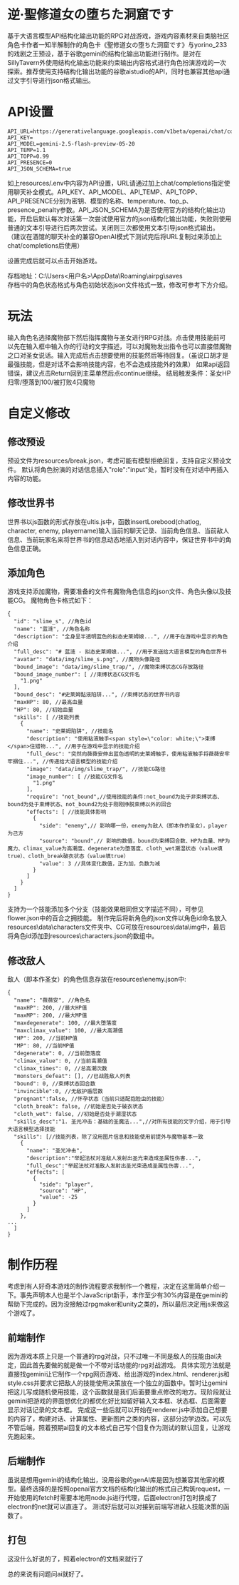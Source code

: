 # 逆·聖修道女の堕ちた洞窟です
基于大语言模型API结构化输出功能的RPG对战游戏，游戏内容素材来自类脑社区角色卡作者一知半解制作的角色卡《聖修道女の堕ちた洞窟です》与yorino_233的戏剧之王预设，基于谷歌gemini的结构化输出功能进行制作。是对在SillyTavern外使用结构化输出功能来约束输出内容格式进行角色扮演游戏的一次探索。推荐使用支持结构化输出功能的谷歌aistudio的API，同时也兼容其他api通过文字引导进行json格式输出。

# API设置
```
API_URL=https://generativelanguage.googleapis.com/v1beta/openai/chat/completions
API_KEY=
API_MODEL=gemini-2.5-flash-preview-05-20
API_TEMP=1.1
API_TOPP=0.99
API_PRESENCE=0
API_JSON_SCHEMA=true
```
如上resources/.env中内容为API设置，URL请通过加上chat/completions指定使用聊天补全模式。API_KEY、API_MODEL、API_TEMP、API_TOPP、API_PRESENCE分别为密钥、模型的名称、temperature、top_p、presence_penalty参数。API_JSON_SCHEMA为是否使用官方的结构化输出功能，开启后默认每次对话第一次尝试使用官方的json结构化输出功能，失败则使用普通的文本引导进行后两次尝试。关闭则三次都使用文本引导json格式输出。
（建议在酒馆的聊天补全的兼容OpenAI模式下测试完后将URL复制过来添加上chat/completions后使用）

设置完成后就可以点击开始游戏。

存档地址：C:\Users\<用户名>\AppData\Roaming\airpg\saves\
存档中的角色状态格式与角色初始状态json文件格式一致，修改可参考下方介绍。

# 玩法
输入角色名选择魔物部下然后指挥魔物与圣女进行RPG对战。点击使用技能前可以先在输入框中输入你的行动的文字描述，可以对魔物发出指令也可以直接借魔物之口对圣女说话。输入完成后点击想要使用的技能然后等待回复。（虽说口胡才是最强技能，但是对话不会影响技能内容，也不会造成技能外的效果）
如果api返回错误，建议点击Return回到主菜单然后点continue继续。
结局触发条件：圣女HP归零/堕落到100/被打败4只魔物

# 自定义修改
## 修改预设
预设文件为resources/break.json，考虑可能有模型拒绝回复，支持自定义预设文件。
默认将角色扮演的对话信息插入"role":"input"处，暂时没有在对话中再插入内容的功能。
## 修改世界书
世界书以js函数的形式存放在ultis.js中，函数insertLorebood(chatlog, character, enemy, playername)输入当前的聊天记录、当前角色信息、当前敌人信息、当前玩家名来将世界书的信息动态地插入到对话内容中，保证世界书中的角色信息正确。
## 添加角色
游戏支持添加魔物，需要准备的文件有魔物角色信息的json文件、角色头像以及技能CG。
魔物角色卡格式如下：
```
{
  "id": "slime_s", //角色id
  "name": "蓝涟", //角色名称
  "description": "全身呈半透明蓝色的拟态史莱姆娘...", //用于在游戏中显示的角色介绍
  "full_desc": "# 蓝涟 - 拟态史莱姆娘...", //用于发送给大语言模型的角色世界书
  "avatar": "data/img/slime_s.png", //魔物头像路径
  "bound_image": "data/img/slime_trap/", //魔物束缚状态CG存放路径
  "bound_image_number": [ //束缚状态CG文件名
    "1.png"
  ],
  "bound_desc": "#史莱姆黏液陷阱...", //束缚状态的世界书内容
  "maxHP": 80, //最高血量
  "HP": 80, //初始血量
  "skills": [ //技能列表
    {
      "name": "史莱姆陷阱", //技能名
      "description": "使用粘液触手<span style=\"color: white;\">束缚</span>住猎物...", //用于在游戏中显示的技能介绍
      "full_desc": "突然向薇薇安伸出蓝色透明的史莱姆触手，使用粘液触手将薇薇安牢牢捆住...", //传递给大语言模型的技能介绍
      "image": "data/img/slime_trap/", //技能CG路径
      "image_number": [ //技能CG文件名
        "1.png"
      ],
      "require": "not_bound",//使用技能的条件:not_bound为处于非束缚状态、bound为处于束缚状态、not_bound2为处于刚刚挣脱束缚以外的回合
      "effects": [ //技能具体影响
        {
          "side": "enemy",// 影响哪一份，enemy为敌人（即本作的圣女），player为己方
          "source": "bound",// 影响的数值，bound为束缚回合数、HP为血量、MP为魔力、climax_value为高潮度、degenerate为堕落度、cloth_wet潮湿状态（value填true）、cloth_break破衣状态（value填true）
          "value": 3 //具体变化数值，正为加，负数为减
        }
      ]
    }
  ]
}
```
支持为一个技能添加多个分支（技能效果相同但文字描述不同），可参见flower.json中的百合之拥技能。
制作完后将新角色的json文件以角色id命名放入resources\data\characters文件夹中、CG可放在resources\data\img中，最后将角色id添加到resources\characters.json的数组中。
## 修改敌人
敌人（即本作圣女）的角色信息存放在resources\enemy.json中:
```
{
  "name": "薇薇安", //角色名
  "maxHP": 200, //最大HP值
  "maxMP": 200, //最大MP值
  "maxdegenerate": 100, //最大堕落度
  "maxclimax_value": 100, //最大高潮值
  "HP": 200, //当前HP值
  "MP": 80, //当前MP值
  "degenerate": 0, //当前堕落度
  "climax_value": 0, //当前高潮值
  "climax_times": 0, //总高潮次数
  "monsters_defeat": [], //已战胜敌人列表
  "bound": 0, //束缚状态回合数
  "invincible":0, //无敌护盾层数
  "pregnant":false, //怀孕状态（当前只适配抱脸虫的技能）
  "cloth_break": false, //初始是否处于破衣状态
  "cloth_wet": false, //初始是否处于潮湿状态
  "skills_desc":"1. 圣光冲击：基础的圣魔法...",//对所有技能的文字介绍，用于引导大语言模型选择技能
  "skills": [//技能列表，除了没用图片信息和技能使用前提外与魔物基本一致
    {
      "name": "圣光冲击",
      "description":"举起法杖对准敌人发射出圣光束造成圣属性伤害...",
      "full_desc":"举起法杖对准敌人发射出圣光束造成圣属性伤害...",
      "effects": [
        {
          "side": "player",
          "source": "HP",
          "value": -25
        }
      ]
    },
...
  ]
}
```

# 制作历程
考虑到有人好奇本游戏的制作流程要求我制作一个教程，决定在这里简单介绍一下。事先声明本人也是半个JavaScript新手，本作至少有30%内容是在gemini的帮助下完成的。因为没接触过rpgmaker和unity之类的，所以最后决定用js来做这个游戏了。
## 前端制作
因为游戏本质上只是一个普通的rpg对战，只不过唯一不同是敌人的技能由ai决定，因此首先要做的就是做一个不带对话功能的rpg对战游戏。
具体实现方法就是直接找gemini让它制作一个rpg网页游戏、给出游戏的index.html、renderer.js和style.css并要求它把敌人的技能使用决策放在一个独立的函数中。暂时让gemini把这儿写成随机使用技能，这个函数就是我们后面要重点修改的地方。现阶段就让gemini把游戏的界面想优化的都优化好比如留好输入文本框、状态框、后面需要显示对话记录的文本框。
完成这一些后就可以开始在renderer.js中添加自己想要的内容了，构建对话、计算属性、更新图片之类的内容，这部分边学边改。可以先不管后端，照着预期ai回复的文本格式自己写个回复作为测试的默认回复，让游戏先跑起来。
## 后端制作
虽说是想用gemini的结构化输出，没用谷歌的genAI库是因为想兼容其他家的模型。最终选择的是按照openai官方文档的结构化输出的格式自己构筑request，一开始使用的fetch时需要本地用node.js进行代理，后面electron打包时换成了electron的net就可以直连了。
测试好后就可以对接到前端写进敌人技能决策的函数了。
## 打包
这没什么好说的了，照着electron的文档来就行了

总的来说有问题问ai就好了。
